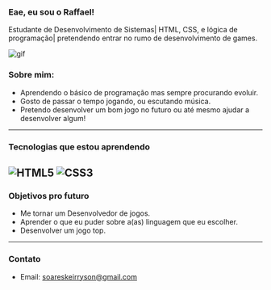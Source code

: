 ### Eae, eu sou o Raffael!

Estudante de Desenvolvimento de Sistemas| HTML, CSS, e lógica de programação| pretendendo entrar no rumo de desenvolvimento de games.

![gif](https://www.google.com/url?sa=i&url=https%3A%2F%2Fr-no71.artstation.com%2Fprojects%2FoO2LEw&psig=AOvVaw2Ux1xzgg2Y11d8xFGc41Z2&ust=1746020026715000&source=images&cd=vfe&opi=89978449&ved=0CBMQjRxqFwoTCLi-mc2t_YwDFQAAAAAdAAAAABAl)

### Sobre mim:
- Aprendendo o básico de programação mas sempre procurando evoluir.
- Gosto de passar o tempo jogando, ou escutando música.
- Pretendo desenvolver um bom jogo no futuro ou até mesmo ajudar a desenvolver algum!
---
  ### Tecnologias que estou aprendendo
  
  ![HTML5](https://img.shields.io/badge/-HTML5-E34F26?style=flat-square&logo=html5&logoColor=white)
  ![CSS3](https://img.shields.io/badge/-CSS3-1572B6?style=flat-square&logo=css3&logoColor=white)
---
### Objetivos pro futuro
- Me tornar um Desenvolvedor de jogos.
- Aprender o que eu puder sobre a(as) linguagem que eu escolher.
- Desenvolver um jogo top.
---
### Contato
- Email: soareskeirryson@gmail.com
